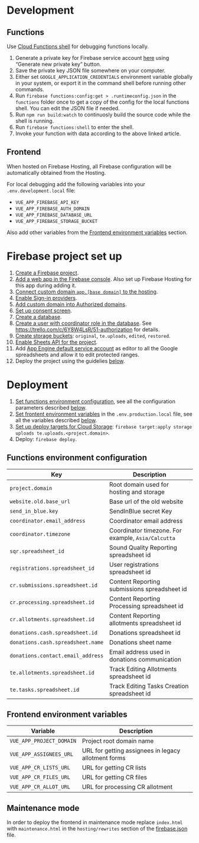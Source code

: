# Development

## Functions

Use [Cloud Functions shell](https://firebase.google.com/docs/functions/local-emulator) for debugging functions locally.

1. Generate a private key for Firebase service account [here](https://console.firebase.google.com/project/_/settings/serviceaccounts/adminsdk) using “Generate new private key” button.
1. Save the private key JSON file somewhere on your computer.
1. Either set `GOOGLE_APPLICATION_CREDENTIALS` environment variable globally in your system, or export it in the command shell before running other commands.
1. Run `firebase functions:config:get > .runtimeconfig.json` in the `functions` folder once to get a copy of the config for the local functions shell. You can edit the JSON file if needed.
1. Run `npm run build:watch` to continuosly build the source code while the shell is running.
1. Run `firebase functions:shell` to enter the shell.
1. Invoke your function with data according to the above linked article.

## Frontend

When hosted on Firebase Hosting, all Firebase configuration will be automatically obtained from the Hosting.

For local debugging add the following variables into your `.env.development.local` file:

- `VUE_APP_FIREBASE_API_KEY`
- `VUE_APP_FIREBASE_AUTH_DOMAIN`
- `VUE_APP_FIREBASE_DATABASE_URL`
- `VUE_APP_FIREBASE_STORAGE_BUCKET`

Also add other variables from the [Frontend environment variables](#frontend-environment-variables) section.

# Firebase project set up

1. [Create a Firebase project](https://console.firebase.google.com).
1. [Add a web app in the Firebase console](https://console.firebase.google.com/project/_/settings/general/). Also set up Firebase Hosting for this app during adding it.
1. [Connect custom domain `app.[base domain]` to the hosting](https://console.firebase.google.com/project/_/hosting/main).
1. [Enable Sign-in providers](https://console.firebase.google.com/project/_/authentication/providers).
1. [Add custom domain into Authorized domains](https://console.firebase.google.com/project/_/authentication/providers).
1. [Set up consent screen](https://console.developers.google.com/apis/credentials/consent).
1. [Create a database](https://console.firebase.google.com/project/_/database).
1. [Create a user with coordinator role in the database](https://console.firebase.google.com/project/_/database/_/data/users). See https://trello.com/c/6Y8W4LsR/51-authorization for details.
1. [Create storage buckets](https://console.firebase.google.com/project/_/storage/_/files): `original`, `te.uploads`, `edited`, `restored`.
1. [Enable Sheets API for the project](https://console.developers.google.com/apis/api/sheets.googleapis.com/overview).
1. Add [App Engine default service account](https://console.developers.google.com/apis/api/sheets.googleapis.com/credentials) as editor to all the Google spreadsheets and allow it to edit protected ranges.
1. Deploy the project using the guidelies [below](#deployment).

# Deployment

1. [Set functions environment configuration](https://firebase.google.com/docs/functions/config-env), see all the configuration parameters described [below](#functions-environment-configuration).
1. [Set frontent environment variables](https://cli.vuejs.org/guide/mode-and-env.html) in the `.env.production.local` file, see all the variables described [below](#frontend-environment-variables).
1. [Set up deploy targets for Cloud Storage](https://firebase.google.com/docs/cli/targets#set-up-deploy-target-storage-database): `firebase target:apply storage uploads te.uploads.<project.domain>`.
1. Deploy: `firebase deploy`.

## Functions environment configuration

| Key                               | Description                                        |
| --------------------------------- | -------------------------------------------------- |
| `project.domain`                  | Root domain used for hosting and storage           |
| `website.old.base_url`            | Base url of the old website                        |
| `send_in_blue.key`                | SendInBlue secret Key                              |
| `coordinator.email_address`       | Coordinator email address                          |
| `coordinator.timezone`            | Coordinator timezone. For example, `Asia/Calcutta` |
| `sqr.spreadsheet_id`              | Sound Quality Reporting spreadsheet id             |
| `registrations.spreadsheet_id`    | User registrations spreadsheet id                  |
| `cr.submissions.spreadsheet.id`   | Content Reporting submissions spreadsheet id       |
| `cr.processing.spreadsheet.id`    | Content Reporting Processing spreadsheet id        |
| `cr.allotments.spreadsheet.id`    | Content Reporting allotments spreadsheet id        |
| `donations.cash.spreadsheet.id`   | Donations spreadsheet id                           |
| `donations.cash.spreadsheet.name` | Donations sheet name                               |
| `donations.contact.email_address` | Email address used in donations communication      |
| `te.allotments.spreadsheet.id`    | Track Editing Allotments spreadsheet id            |
| `te.tasks.spreadsheet.id`         | Track Editing Tasks Creation spreadsheet id        |

## Frontend environment variables

| Variable                 | Description                                         |
| ------------------------ | --------------------------------------------------- |
| `VUE_APP_PROJECT_DOMAIN` | Project root domain name                            |
| `VUE_APP_ASSIGNEES_URL`  | URL for getting assignees in legacy allotment forms |
| `VUE_APP_CR_LISTS_URL`   | URL for getting CR lists                            |
| `VUE_APP_CR_FILES_URL`   | URL for getting CR files                            |
| `VUE_APP_CR_ALLOT_URL`   | URL for processing CR allotment                     |

## Maintenance mode

In order to deploy the frontend in maintenance mode replace `index.html` with `maintenance.html` in the `hosting/rewrites` section of the [firebase.json](firebase.json) file.

